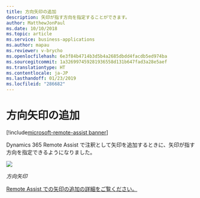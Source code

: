 ```yaml
---
title: 方向矢印の追加
description: 矢印が指す方向を指定することができます。
author: MatthewJonPaul
ms.date: 10/10/2018
ms.topic: article
ms.service: business-applications
ms.author: mapau
ms.reviewer: v-brycho
ms.openlocfilehash: 6e3f84b4714b3d5b4a2685dbdd4facdb5ed974ba
ms.sourcegitcommit: 1a326997459281936558d131b647fad3a28e5aef
ms.translationtype: HT
ms.contentlocale: ja-JP
ms.lasthandoff: 01/23/2019
ms.locfileid: "286682"
---
```

# <a name="add-directional-arrows"></a>方向矢印の追加

[!include[microsoft-remote-assist banner](../../includes/microsoft-remote-assist.md)]

Dynamics 365 Remote Assist で注釈として矢印を追加するときに、矢印が指す方向を指定できるようになりました。

![](media/d729ab4910f718be12a04ec1972c02f5.jpg)

*方向矢印*


[Remote Assist での矢印の追加の詳細をご覧ください。](https://docs.microsoft.com/dynamics365/mixed-reality/remote-assist/user-guide)
